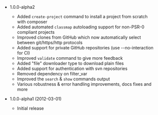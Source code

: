* 1.0.0-alpha2

  * Added `create-project` command to install a project from scratch with composer
  * Added automated `classmap` autoloading support for non-PSR-0 compliant projects
  * Improved clones from GitHub which now automatically select between git/https/http protocols
  * Added support for private GitHub repositories (use --no-interaction for CI)
  * Improved `validate` command to give more feedback
  * Added "file" downloader type to download plain files
  * Added support for authentication with svn repositories
  * Removed dependency on filter_var
  * Improved the `search` & `show` commands output
  * Various robustness & error handling improvements, docs fixes and more

* 1.0.0-alpha1 (2012-03-01)

  * Initial release
